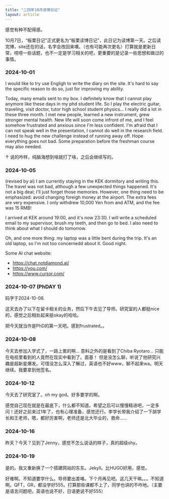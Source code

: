 ```yaml
---
title: "二四年10月读博日记"
layout: article
---
```


感觉有种不配得感。

10月7日，“板栗日记”正式更名为“板栗读博日记”，此日记为读博第一天。之后读完博，site还在的话，名字会改回来噢。（也有可能再次更名）打算就是更新日常，唠唠一些话题，也不一定是学习相关的吧，更重要的是记录一些思想和做过的事情。

### 2024-10-01

I would like to try use Engligh to write the diary on the site. It's hard to say the specific reason to do so, just for improving my ability. 

Today, many emails sent to my box. I definitely know that I cannot play anymore like these days in my phd student life. So I play the electric guitar, traveling, visit doctor, tutor high school student physics... I really did a lot in these three month. I met new people, learned a new instrument, grew stronger mental health. New life will soon come infront of me, and I feel somehow frustrated and anxious since I'm less confident. I'm afraid that I can not speak well in the presentation, I cannot do well in the research field. I need to hug the new challenge instead of running away off. Hope everything goes not bad. Some preparation before the freshman course may also needed. 

↑ 说的咋样，纯脑海想到啥就打了啥，之后会继续写的。

### 2024-10-05 

(revised by ai) I am currently staying in the KEK dormitory and writing this. The travel was not bad, although a few unexpected things happened. It's not a big deal; I'll just forget those memories. However, one thing need to be emphasized: avoid changing foreigh money at the airport. The extra fees are very expensive. I only withdrew 10,000 Yen from and ATM, and the fee was 15 RMB! 

I arrived at KEK around 19:00, and it's now 23:30. I will write a scheduled email to my supervisor, brush my teeth, and then go to bed. I also need to think about what I should do tomorrow. 

Oh, and one more thing: my laptop was a little bent during the trip. It's an old laptop, so I'm not too concernedd about it. Good night. 

Some AI chat website:

- https://chat.notdiamond.ai/
- https://you.com/
- https://www.cursor.com/

### 2024-10-07 (PhDAY 1)

码字于2024-10-08.

这天去办了以下在留卡相关的业务，然后下午去见了导师。研究室的人都挺nice的，感觉之后相处起来挺okay的哈哈。

把今天就当作是PhD的第一天吧。感到frustrated。。

### 2024-10-08 

今天去参加入学式了，一路上累的啊... 意料之外的是看到了Chiba Ryotaro... 只能在电视里看到的人竟然在现实中看到了。面基！
但是没怎么聊，听说了他研究兴趣是超新星爆发。可惜没怎么深入了解过，英语也不好www，聊不起来wa。明天继续。我要拿到他签名。

### 2024-10-12 

今天去了研究室了。oh my god。好多要学的啊。

感觉自己现在就是在最底下，什么都不知道。希望之后可以慢慢精进吧，一定多问！还好之前来过1年了，也有心理准备，感觉还行。李学长带我介绍了一下胡学长和王老师，嗯，都好厉害啊，老师还是北大毕业的，救命……

### 2024-10-16

昨天？今天？见到了Jenny，感觉不怎么说话的样子，真的超级shy。

### 2024-10-19

是的。我又重新换了一个搭建网站的东东。Jekyll。比HUGO好用，感觉。

好难啊。不知道要学什么。导师要出差咯。下个月再见吧。这几天干嘛。。。不知道啊。QFT，GR，都没学好555。打算那些课都不上了，同学也讲的不咋地。（主要是语言问题吧，英语也说不好，日语更说不好555）


